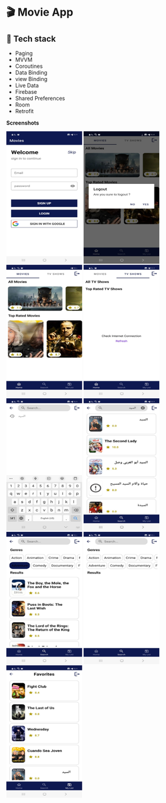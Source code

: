 # :clapper:	Movie App


## :rocket: Tech stack
 
- Paging
- MVVM
- Coroutines
- Data Binding
- view Binding
- Live Data
- Firebase
- Shared Preferences
- Room
- Retrofit


**Screenshots**


<img src="https://github.com/abdallah-marwad/movies_app/blob/master/login.jpeg" width="200" height="350">
<img src="https://github.com/abdallah-marwad/movies_app/blob/master/logout.jpeg" width="200" height="350">
<img src="https://github.com/abdallah-marwad/movies_app/blob/master/home.jpeg" width="200" height="350"> 
<img src="https://github.com/abdallah-marwad/movies_app/blob/master/home_no_internet.jpeg" width="200" height="350">
<img src="https://github.com/abdallah-marwad/movies_app/blob/master/search%20history.jpeg" width="200" height="350"> 
<img src="https://github.com/abdallah-marwad/movies_app/blob/master/search.jpeg" width="200" height="350"> 
<img src="https://github.com/abdallah-marwad/movies_app/blob/master/search genres 2.jpeg" width="200" height="350"> <img src="https://github.com/abdallah-marwad/movies_app/blob/master/search%20genres%201.jpeg" width="200" height="350">
<img src="https://github.com/abdallah-marwad/movies_app/blob/master/favourite.jpeg" width="200" height="350">












